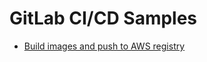 # GitLab CI/CD Samples

- [Build images and push to AWS registry](./examples/build-images-and-push-to-registry/)
